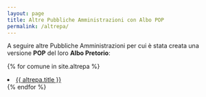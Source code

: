 ```yaml
---
layout: page
title: Altre Pubbliche Amministrazioni con Albo POP
permalink: /altrepa/
---
```


A seguire altre Pubbliche Amministrazioni per cui è stata creata una versione **POP** del loro **Albo Pretorio**:

{% for comune in site.altrepa %}
  <li><a href="{{ site.baseurl }}{{ altrepa.url }}">{{ altrepa.title }}</a></li>
{% endfor %}